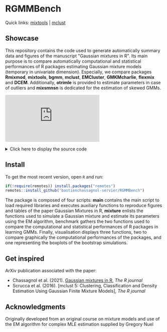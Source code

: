 # RGMMBench

Quick links: [mixtools](https://cran.r-project.org/web/packages/mixtools/vignettes/mixtools.pdf) | [mclust](https://cran.r-project.org/web/packages/mclust/vignettes/mclust.html)

## Showcase

This repository contains the code used to generate automatically summary data and figures of the manuscript "Gaussian mixtures in R". Its main purpose is to compare 
automatically computational and statistical performances of R packages estimating Gaussian mixture models (temporary in univariate dimension). Especially, we compare 
packages  **Rmixmod**, **mixtools**, **bgmm**, **mclust**, **EMCluster**, **GMKMcharlie**, **flexmix** and **DCEM**. Additionally, **otrimle** is provided to estimate parameters in case of outliers and **mixsmnsn** is dedicated for the estimation of skewed GMMs.

![Boxplot of the estimated parameters with four overlapping and unbalanced components](https://github.com/bastienchassagnol/RGMMBench/images/four_components_unbalanced_overlapping_boxplots.pdf)

<details>
    <summary>Click here to display the source code</summary>

```R
# load useful libraries and packages
library(ggplot2)
import::from(magrittr, "%>%", .into = "operators") 
import::from(rebmix, .except = c("AIC", "BIC", "split"))
library(mclust)
library(Rmixmod)


relevant_mixture_functions <- list ("otrimle"=list(name_fonction=em_otrimle, list_params=list()),
                                    "mixsmsn"=list(name_fonction=em_mixsmsn, list_params=list()),
                                    "em R" = list(name_fonction=emnmix, list_params=list()),
                                    "Rmixmod" = list(name_fonction=em_Rmixmod, list_params=list()),
                                    "mixtools" = list(name_fonction=em_mixtools, list_params=list()),                                     
                                    "bgmm"= list(name_fonction=em_bgmm, list_params=list()),
                                    "mclust" = list(name_fonction=em_mclust, list_params=list(prior = NULL)),
                                    "EMCluster" = list(name_fonction=em_EMCluster, list_params=list()),
                                    "GMKMcharlie"=list(name_fonction=em_GMKMcharlie, list_params=list()),
                                    "flexmix"= list(name_fonction=em_flexmix, list_params=list()),
                                    "DCEM"=list(name_fonction=em_DCEM, list_params=list()))

##################################################################
##      Compare computational performances of the packages      ##
##################################################################
four_components_statistical_performances <- benchmark_distribution_parameters(mixture_functions=relevant_mixture_functions,
                                                                             sigma_values=list("high OVL"= rep(2, 4)),
                                                                             mean_values=list(c(0, 4, 8, 12)),
                                                                             proportions = list("highly unbalanced"=c(0.1, 0.7, 0.1, 0.1)),
                                                                             skewness_values = list("null skewness"=rep(0, 4),
                                                                             Nbootstrap=200,  nobservations=c(2000)))
#################################################################
##  Save results (example with the four components simulation  ##
#################################################################

# save summary scores and distributions of the bootstrap simulations
openxlsx::write.xlsx(four_components_statistical_performances$local_scores,file = "tables/four_components_local_scores.xlsx", asTable = T)
openxlsx::write.xlsx(four_components_statistical_performances$global_scores,file = "tables/four_components_global_scores.xlsx", asTable = T)
openxlsx::write.xlsx(four_components_statistical_performances$distributions,file = "tables/four_components_distributions.xlsx", asTable = T)

# save boxplots associated to the distribution of the estimates
unbalanced_overlapping_boxplots <- four_components_computational_performances$plots$`2000_observations_UR_0.9_skewness_0_OVL_0.08_prop_outliers_0`
ggsave("images/four_components_unbalanced_overlapping_boxplots.pdf", unbalanced_overlapping_boxplots,
       width = 15, height = 14,dpi = 600)
```
</details>



## Install

To get the most recent version, open `R` and run:

```R
if(!require(remotes)) install.packages("remotes")
remotes::install_github("bastienchassagnol-servier/RGMMBench")
```

The package is composed of four scripts: **main** contains the main script to load required libraries and executes auxiliary functions to reproduce figures and tables of the paper
Gaussian Mixtures in R, **mixture** enlists the functions used to simulate a Gaussian mixture and estimate its parameters using the EM algorithm, benchmark gathers the two functions
used to compare the computational and statistical performances of R packages in learning GMMs. Finally, visualisation displays three functions, two to compare graphically the computational
performances of the packages, and one representing the boxplots of the bootstrap simulations.

## Get inspired

ArXiv publication associated with the paper:

- Chassagnol et al. (2021). [Gaussian mixtures in R](https://doi.org/10.1007/s11192-020-03690-4), *The R journal*
- Scrucca et al. (2016). [mclust 5: Clustering, Classification and Density Estimation Using Gaussian Finite Mixture Models], *The R journal*

## Acknowledgments

Originally developed from an original course on mixture models and use of the EM algorithm for complex MLE estimation supplied by Gregory Nuel
